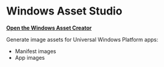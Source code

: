 Windows Asset Studio
====================

**[Open the Windows Asset Creator](http://lukis100.github.io/WindowsAssetCreator/)**

Generate image assets for Universal Windows Platform apps:

- Manifest images
- App images